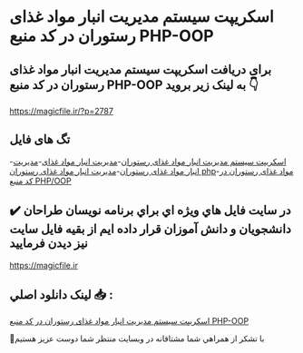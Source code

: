 # اسکریپت سیستم مدیریت انبار مواد غذای رستوران در کد منبع PHP-OOP

## برای دریافت اسکریپت سیستم مدیریت انبار مواد غذای رستوران در کد منبع PHP-OOP به لینک زیر بروید 👇

https://magicfile.ir/?p=2787

## تگ های فایل

-[اسکریپت سیستم مدیریت انبار مواد غذای رستوران](https://magicfile.ir/product/%d8%a7%d8%b3%da%a9%d8%b1%db%8c%d9%be%d8%aa%d8%b3%db%8c%d8%b3%d8%aa%d9%85-%d9%85%d8%af%db%8c%d8%b1%db%8c%d8%aa-%d8%a7%d9%86%d8%a8%d8%a7%d8%b1-%d9%85%d9%88%d8%a7%d8%af-%d8%ba%d8%b0%d8%a7%db%8c-%d8%b1%d8%b3%d8%aa%d9%88%d8%b1%d8%a7%d9%86-php/)-[مدیریت انبار مواد غذای](https://magicfile.ir/product/%d8%a7%d8%b3%da%a9%d8%b1%db%8c%d9%be%d8%aa%d8%b3%db%8c%d8%b3%d8%aa%d9%85-%d9%85%d8%af%db%8c%d8%b1%db%8c%d8%aa-%d8%a7%d9%86%d8%a8%d8%a7%d8%b1-%d9%85%d9%88%d8%a7%d8%af-%d8%ba%d8%b0%d8%a7%db%8c-%d8%b1%d8%b3%d8%aa%d9%88%d8%b1%d8%a7%d9%86-php/)-[مدیریت انبار مواد غذای رستوران](https://magicfile.ir/product/%d8%a7%d8%b3%da%a9%d8%b1%db%8c%d9%be%d8%aa%d8%b3%db%8c%d8%b3%d8%aa%d9%85-%d9%85%d8%af%db%8c%d8%b1%db%8c%d8%aa-%d8%a7%d9%86%d8%a8%d8%a7%d8%b1-%d9%85%d9%88%d8%a7%d8%af-%d8%ba%d8%b0%d8%a7%db%8c-%d8%b1%d8%b3%d8%aa%d9%88%d8%b1%d8%a7%d9%86-php/)-[مدیریت انبار مواد غذای رستوران php](https://magicfile.ir/product/%d8%a7%d8%b3%da%a9%d8%b1%db%8c%d9%be%d8%aa%d8%b3%db%8c%d8%b3%d8%aa%d9%85-%d9%85%d8%af%db%8c%d8%b1%db%8c%d8%aa-%d8%a7%d9%86%d8%a8%d8%a7%d8%b1-%d9%85%d9%88%d8%a7%d8%af-%d8%ba%d8%b0%d8%a7%db%8c-%d8%b1%d8%b3%d8%aa%d9%88%d8%b1%d8%a7%d9%86-php/)-[مواد غذای رستوران در کد منبع PHP/OOP](https://magicfile.ir/product/%d8%a7%d8%b3%da%a9%d8%b1%db%8c%d9%be%d8%aa%d8%b3%db%8c%d8%b3%d8%aa%d9%85-%d9%85%d8%af%db%8c%d8%b1%db%8c%d8%aa-%d8%a7%d9%86%d8%a8%d8%a7%d8%b1-%d9%85%d9%88%d8%a7%d8%af-%d8%ba%d8%b0%d8%a7%db%8c-%d8%b1%d8%b3%d8%aa%d9%88%d8%b1%d8%a7%d9%86-php/)

## ✔️ در سايت فايل هاي ويژه اي براي برنامه نويسان طراحان دانشجويان و دانش آموزان قرار داده ايم از بقيه فايل سايت نيز ديدن فرماييد

https://magicfile.ir


## لينک دانلود اصلي 📥 :

[اسکریپت سیستم مدیریت انبار مواد غذای رستوران در کد منبع PHP-OOP](https://magicfile.ir/product/%d8%a7%d8%b3%da%a9%d8%b1%db%8c%d9%be%d8%aa%d8%b3%db%8c%d8%b3%d8%aa%d9%85-%d9%85%d8%af%db%8c%d8%b1%db%8c%d8%aa-%d8%a7%d9%86%d8%a8%d8%a7%d8%b1-%d9%85%d9%88%d8%a7%d8%af-%d8%ba%d8%b0%d8%a7%db%8c-%d8%b1%d8%b3%d8%aa%d9%88%d8%b1%d8%a7%d9%86-php/) 


🙏با تشکر از همراهي شما مشتاقانه در وبسایت منتظر شما دوست عزیز هستیم

